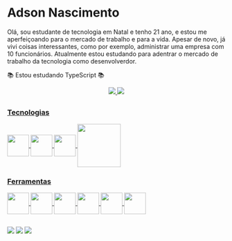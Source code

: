 # Adson Nascimento

Olá, sou estudante de tecnologia em Natal e tenho 21 ano, e estou me aperfeiçoando para o mercado de trabalho e para a vida. Apesar de novo, já vivi coisas interessantes, como por exemplo, administrar uma empresa com 10 funcionários. Atualmente estou estudando para adentrar o mercado de trabalho da tecnologia como desenvolverdor.

📚 Estou estudando TypeScript 📚


<div align="center">
  <a href="https://github.com/AdsonNascimento">
  <img max-height="170px" src="https://github-readme-stats.vercel.app/api?username=AdsonNascimento&show_icons=true&theme=tokyonight&include_all_commits=true&count_private=true"/>
  <img max-height="170px" src="https://github-readme-stats.vercel.app/api/top-langs/?username=AdsonNascimento&layout=compact&langs_count=7&theme=tokyonight"/>
</div>
  
  ##
  
  <div>  
    
  ### Tecnologias

  <img height="50em" align="center" src="https://cdn.jsdelivr.net/gh/devicons/devicon/icons/css3/css3-original.svg" />
  <img height="50em" align="center" src="https://cdn.jsdelivr.net/gh/devicons/devicon/icons/html5/html5-original.svg" />
  <img height="50em" align="center" src="https://cdn.jsdelivr.net/gh/devicons/devicon/icons/javascript/javascript-original.svg" />
  <img height="100em" align="center" src="https://cdn.jsdelivr.net/gh/devicons/devicon/icons/mysql/mysql-original-wordmark.svg" />
  </div>
  
  <div>
    
  ### Ferramentas
  
  <img height="50em" align="center" src="https://cdn.jsdelivr.net/gh/devicons/devicon/icons/bootstrap/bootstrap-plain.svg" />
  <img height="50em" align="center" src="https://cdn.jsdelivr.net/gh/devicons/devicon/icons/git/git-original.svg" />
  <img height="50em" align="center" src="https://cdn.jsdelivr.net/gh/devicons/devicon/icons/vscode/vscode-original.svg" />
  <img height="50em" align="center" src="https://cdn.jsdelivr.net/gh/devicons/devicon/icons/figma/figma-original.svg" />
  <img height="50em" align="center" src="https://cdn.jsdelivr.net/gh/devicons/devicon/icons/photoshop/photoshop-line.svg" />
  <img height="50em" align="center" src="https://cdn.jsdelivr.net/gh/devicons/devicon/icons/premierepro/premierepro-original.svg" />
 </div>
  
  ##
  
 <a href="https://www.linkedin.com/in/adsonael/" target="_blank"><img src="https://img.shields.io/badge/LinkedIn-0077B5?style=for-the-badge&logo=linkedin&logoColor=white" /></a>
  <a href="mailto:adsonael.ancn@gmail.com" target="_blank"><img src="https://img.shields.io/badge/Gmail-D14836?style=for-the-badge&logo=gmail&logoColor=white" /></a>
  <a href="https://api.whatsapp.com/send?phone=5584994288997" target="_blank"><img src="https://img.shields.io/badge/WhatsApp-25D366?style=for-the-badge&logo=whatsapp&logoColor=white" /></a>
